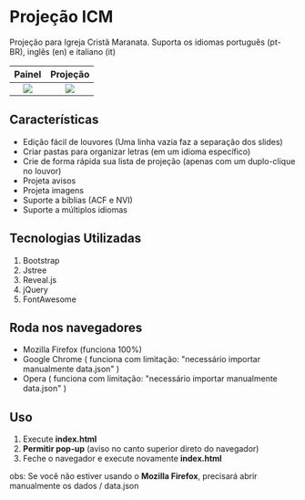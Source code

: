 # Projeção ICM

Projeção para Igreja Cristã Maranata. Suporta os idiomas português (pt-BR), inglês (en) e italiano (it)

Painel                     |  Projeção
:-------------------------:|:-------------------------:
![]([/docs/assets/img/painel.gif](https://github.com/chacalbl4ck/projection-html5-icm/raw/master/docs/assets/img/painel.gif))      |  ![]([/docs/assets/img/projecao.gif](https://github.com/chacalbl4ck/projection-html5-icm/raw/master/docs/assets/img/projecao.gif))

Características
---------------

* Edição fácil de louvores (Uma linha vazia faz a separação dos slides)
* Criar pastas para organizar letras (em um idioma específico)
* Crie de forma rápida sua lista de projeção (apenas com um duplo-clique no louvor)
* Projeta avisos
* Projeta imagens
* Suporte a bíblias (ACF e NVI)
* Suporte a múltiplos idiomas

Tecnologias Utilizadas
----------------------

1. Bootstrap
2. Jstree
3. Reveal.js
4. jQuery
5. FontAwesome

Roda nos navegadores
--------------------

* Mozilla Firefox (funciona 100%)
* Google Chrome ( funciona com limitação: "necessário importar manualmente data.json" )
* Opera ( funciona com limitação: "necessário importar manualmente data.json" )

Uso
---

1. Execute **index.html**
2. **Permitir pop-up** (aviso no canto superior direto do navegador)
3. Feche o navegador e execute novamente **index.html**

obs: Se você não estiver usando o **Mozilla Firefox**, precisará abrir manualmente os dados / data.json
